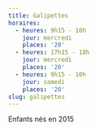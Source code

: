 ```yaml
---
title: Galipettes
horaires:
  - heures: 9h15 - 10h
    jour: mercredi
    places: '20'
  - heures: 17h15 - 18h
    jour: mercredi
    places: '20'
  - heures: 9h15 - 10h
    jour: samedi
    places: '20'
slug: galipettes
---
```

Enfants nés en 2015
